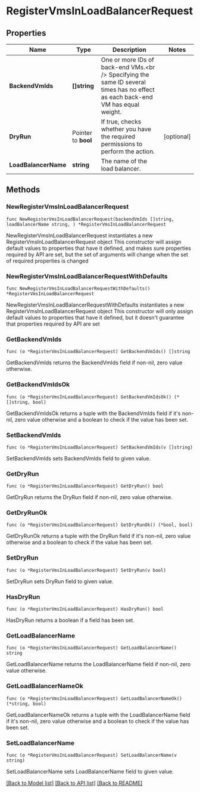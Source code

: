 # RegisterVmsInLoadBalancerRequest

## Properties

Name | Type | Description | Notes
------------ | ------------- | ------------- | -------------
**BackendVmIds** | **[]string** | One or more IDs of back-end VMs.&lt;br /&gt; Specifying the same ID several times has no effect as each back-end VM has equal weight. | 
**DryRun** | Pointer to **bool** | If true, checks whether you have the required permissions to perform the action. | [optional] 
**LoadBalancerName** | **string** | The name of the load balancer. | 

## Methods

### NewRegisterVmsInLoadBalancerRequest

`func NewRegisterVmsInLoadBalancerRequest(backendVmIds []string, loadBalancerName string, ) *RegisterVmsInLoadBalancerRequest`

NewRegisterVmsInLoadBalancerRequest instantiates a new RegisterVmsInLoadBalancerRequest object
This constructor will assign default values to properties that have it defined,
and makes sure properties required by API are set, but the set of arguments
will change when the set of required properties is changed

### NewRegisterVmsInLoadBalancerRequestWithDefaults

`func NewRegisterVmsInLoadBalancerRequestWithDefaults() *RegisterVmsInLoadBalancerRequest`

NewRegisterVmsInLoadBalancerRequestWithDefaults instantiates a new RegisterVmsInLoadBalancerRequest object
This constructor will only assign default values to properties that have it defined,
but it doesn't guarantee that properties required by API are set

### GetBackendVmIds

`func (o *RegisterVmsInLoadBalancerRequest) GetBackendVmIds() []string`

GetBackendVmIds returns the BackendVmIds field if non-nil, zero value otherwise.

### GetBackendVmIdsOk

`func (o *RegisterVmsInLoadBalancerRequest) GetBackendVmIdsOk() (*[]string, bool)`

GetBackendVmIdsOk returns a tuple with the BackendVmIds field if it's non-nil, zero value otherwise
and a boolean to check if the value has been set.

### SetBackendVmIds

`func (o *RegisterVmsInLoadBalancerRequest) SetBackendVmIds(v []string)`

SetBackendVmIds sets BackendVmIds field to given value.


### GetDryRun

`func (o *RegisterVmsInLoadBalancerRequest) GetDryRun() bool`

GetDryRun returns the DryRun field if non-nil, zero value otherwise.

### GetDryRunOk

`func (o *RegisterVmsInLoadBalancerRequest) GetDryRunOk() (*bool, bool)`

GetDryRunOk returns a tuple with the DryRun field if it's non-nil, zero value otherwise
and a boolean to check if the value has been set.

### SetDryRun

`func (o *RegisterVmsInLoadBalancerRequest) SetDryRun(v bool)`

SetDryRun sets DryRun field to given value.

### HasDryRun

`func (o *RegisterVmsInLoadBalancerRequest) HasDryRun() bool`

HasDryRun returns a boolean if a field has been set.

### GetLoadBalancerName

`func (o *RegisterVmsInLoadBalancerRequest) GetLoadBalancerName() string`

GetLoadBalancerName returns the LoadBalancerName field if non-nil, zero value otherwise.

### GetLoadBalancerNameOk

`func (o *RegisterVmsInLoadBalancerRequest) GetLoadBalancerNameOk() (*string, bool)`

GetLoadBalancerNameOk returns a tuple with the LoadBalancerName field if it's non-nil, zero value otherwise
and a boolean to check if the value has been set.

### SetLoadBalancerName

`func (o *RegisterVmsInLoadBalancerRequest) SetLoadBalancerName(v string)`

SetLoadBalancerName sets LoadBalancerName field to given value.



[[Back to Model list]](../README.md#documentation-for-models) [[Back to API list]](../README.md#documentation-for-api-endpoints) [[Back to README]](../README.md)


